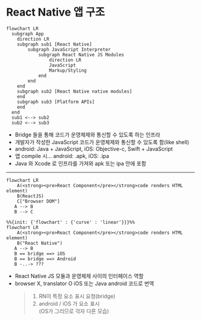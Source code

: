 # React Native 앱 구조

```mermaid
flowchart LR
  subgraph App
    direction LR
    subgraph sub1 [React Native]
        subgraph JavaScript Interpreter
            subgraph React Native JS Modules
                direction LR
                JavaScript
                Markup/Styling
            end
        end
    end
    subgraph sub2 [React Native native modules]
    end
    subgraph sub3 [Platform APIs]
    end
  end
  sub1 <--> sub2
  sub2 <--> sub3
```

- Bridge 들을 통해 코드가 운영체제와 통신할 수 있도록 하는 인프라
- 개발자가 작성한 JavaScript 코드가 운영체제와 통신할 수 있도록 함(like shell)
- android: Java + JavaScript,
  iOS: Objective-c, Swift + JavaScript
- 앱 compile 시...
  android: .apk,
  iOS: .ipa
- Java 와 Xcode 로 인프라를 가져와 apk 또는 ipa 안에 포함

---

```mermaid
flowchart LR
    A(<strong><pre>React Component</pre></strong>code renders HTML element)
    B(ReactJS)
    C["Browser DOM"]
   A --> B
   B --> C
```

```mermaid
%%{init: {'flowchart' : {'curve' : 'linear'}}}%%
flowchart LR
    A(<strong><pre>React Component</pre></strong>code renders HTML element)
    B("React Native")
   A --> B
   B == bridge ==> iOS
   B == bridge ==> Android
   B -..-> ???
```

- React Native JS 모듈과 운영체제 사이의 인터페이스 역할
- browser X, translator O
  iOS 또는 Java android 코드로 번역
  > 1. RN이 특정 요소 표시 요청(bridge)
  > 2. android / iOS 가 요소 표시  
  >    (OS가 그리므로 각자 다른 모습)
